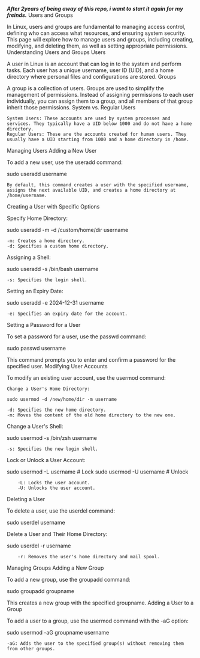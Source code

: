 ***After 2years of being away of this repo, i want to start it again for my freinds.***
Users and Groups

In Linux, users and groups are fundamental to managing access control, defining who can access what resources, and ensuring system security. This page will explore how to manage users and groups, including creating, modifying, and deleting them, as well as setting appropriate permissions.
Understanding Users and Groups
Users

A user in Linux is an account that can log in to the system and perform tasks. Each user has a unique username, user ID (UID), and a home directory where personal files and configurations are stored.
Groups

A group is a collection of users. Groups are used to simplify the management of permissions. Instead of assigning permissions to each user individually, you can assign them to a group, and all members of that group inherit those permissions.
System vs. Regular Users

    System Users: These accounts are used by system processes and services. They typically have a UID below 1000 and do not have a home directory.
    Regular Users: These are the accounts created for human users. They usually have a UID starting from 1000 and a home directory in /home.
Managing Users
Adding a New User

To add a new user, use the useradd command:

sudo useradd username

    By default, this command creates a user with the specified username, assigns the next available UID, and creates a home directory at /home/username.

Creating a User with Specific Options

Specify Home Directory:

sudo useradd -m -d /custom/home/dir username

    -m: Creates a home directory.
    -d: Specifies a custom home directory.

Assigning a Shell:

sudo useradd -s /bin/bash username

    -s: Specifies the login shell.

Setting an Expiry Date:

sudo useradd -e 2024-12-31 username

    -e: Specifies an expiry date for the account.
Setting a Password for a User

To set a password for a user, use the passwd command:

sudo passwd username

This command prompts you to enter and confirm a password for the specified user.
Modifying User Accounts

To modify an existing user account, use the usermod command:

    Change a User's Home Directory:

    sudo usermod -d /new/home/dir -m username

    -d: Specifies the new home directory.
    -m: Moves the content of the old home directory to the new one.

Change a User's Shell:

sudo usermod -s /bin/zsh username

    -s: Specifies the new login shell.

Lock or Unlock a User Account:

sudo usermod -L username   # Lock
sudo usermod -U username   # Unlock

        -L: Locks the user account.
        -U: Unlocks the user account.

Deleting a User

To delete a user, use the userdel command:

sudo userdel username

Delete a User and Their Home Directory:

sudo userdel -r username

        -r: Removes the user's home directory and mail spool.

Managing Groups
Adding a New Group

To add a new group, use the groupadd command:

sudo groupadd groupname

This creates a new group with the specified groupname.
Adding a User to a Group

To add a user to a group, use the usermod command with the -aG option:

sudo usermod -aG groupname username

    -aG: Adds the user to the specified group(s) without removing them from other groups.

